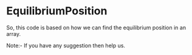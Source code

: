 # EquilibriumPosition
So, this code is based on how we can find the equilibrium position in an array.

Note:- If you have any suggestion then help us.
